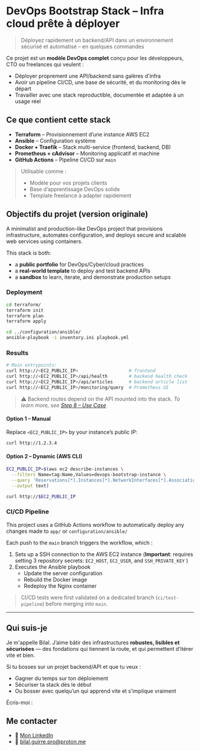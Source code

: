 # DevOps Bootstrap Stack – Infra cloud prête à déployer

> Déployez rapidement un backend/API dans un environnement sécurisé et automatisé – en quelques commandes


Ce projet est un **modèle DevOps complet** conçu pour les développeurs, CTO ou freelances qui veulent :

- Déployer proprement une API/backend sans galères d'infra
- Avoir un pipeline CI/CD, une base de sécurité, et du monitoring dès le départ
- Travailler avec une stack reproductible, documentée et adaptée à un usage réel

## Ce que contient cette stack

- **Terraform** – Provisionnement d’une instance AWS EC2
- **Ansible** – Configuration système
- **Docker + Traefik** – Stack multi-service (frontend, backend, DB)
- **Prometheus + cAdvisor** – Monitoring applicatif et machine
- **GitHub Actions** – Pipeline CI/CD sur `main`

> Utilisable comme :
> - Modèle pour vos projets clients
> - Base d’apprentissage DevOps solide
> - Template freelance à adapter rapidement

## Objectifs du projet (version originale)

A minimalist and production-like DevOps project that provisions infrastructure, automates configuration, and deploys secure and scalable web services using containers.

This stack is both:

- a **public portfolio** for DevOps/Cyber/cloud practices
- a **real-world template** to deploy and test backend APIs
- a **sandbox** to learn, iterate, and demonstrate production setups

### Deployment

```bash
cd terraform/
terraform init
terraform plan
terraform apply

cd ../configuration/ansible/
ansible-playbook -i inventory.ini playbook.yml
```

### Results

```bash
# Main entrypoints:
curl http://<EC2_PUBLIC_IP>                   # frontend
curl http://<EC2_PUBLIC_IP>/api/health        # backend health check
curl http://<EC2_PUBLIC_IP>/api/articles      # backend article list
curl http://<EC2_PUBLIC_IP>/monitoring/query  # Prometheus UI
```

> ⚠️ Backend routes depend on the API mounted into the stack.
> *To learn more, see [Step 8 – Use Case](docs/08-use-case-api.md)*

#### Option 1 – Manual

Replace `<EC2_PUBLIC_IP>` by your instance’s public IP:

```bash
curl http://1.2.3.4
```

#### Option 2 – Dynamic (AWS CLI)

```bash
EC2_PUBLIC_IP=$(aws ec2 describe-instances \
  --filters Name=tag:Name,Values=devops-bootstrap-instance \
  --query 'Reservations[*].Instances[*].NetworkInterfaces[*].Association.PublicIp' \
  --output text)

curl http://$EC2_PUBLIC_IP
```


### CI/CD Pipeline

This project uses a GitHub Actions workflow to automatically deploy any changes made to `app/` or `configuration/ansible/`

Each push to the `main` branch triggers the workflow, which :

1. Sets up a SSH connection to the AWS EC2 instance (**Important**: requires setting 3 repository secrets: `EC2_HOST`, `EC2_USER`, and `SSH_PRIVATE_KEY` )
2. Executes the Ansible playbook
	- Update the server configuration
	- Rebuild the Docker image
	- Redeploy the Nginx container

> CI/CD tests were first validated on a dedicated branch (`ci/test-pipeline`) before merging into `main`.

***

## Qui suis-je

Je m'appelle Bilal. 
J’aime bâtir des infrastructures **robustes, lisibles et sécurisées** — des fondations qui tiennent la route, et qui permettent d’itérer vite et bien.

Si tu bosses sur un projet backend/API et que tu veux :
- Gagner du temps sur ton déploiement
- Sécuriser ta stack dès le début
- Ou bosser avec quelqu’un qui apprend vite et s’implique vraiment

Écris-moi :
## Me contacter

- 🔗 [Mon LinkedIn](https://www.linkedin.com/in/bilal-guirre-395544221/)
- 📧 bilal.guirre.pro@proton.me